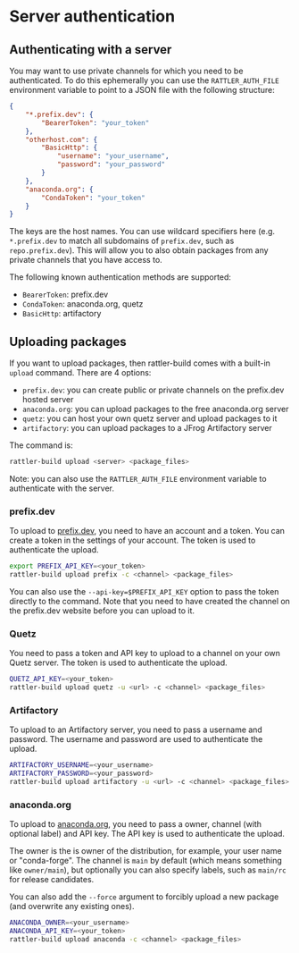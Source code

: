 # Server authentication

## Authenticating with a server

You may want to use private channels for which you need to be authenticated. 
To do this ephemerally you can use the `RATTLER_AUTH_FILE` environment variable to point to a JSON file with the following structure:

```json
{
    "*.prefix.dev": {
        "BearerToken": "your_token"
    },
    "otherhost.com": {
        "BasicHttp": {
            "username": "your_username",
            "password": "your_password"
        }
    },
    "anaconda.org": {
        "CondaToken": "your_token"
    }
}
```

The keys are the host names. You can use wildcard specifiers here (e.g. `*.prefix.dev` to match all subdomains of `prefix.dev`, such as `repo.prefix.dev`). This will allow you to also obtain packages from any private channels that you have access to.

The following known authentication methods are supported:

- `BearerToken`: prefix.dev
- `CondaToken`: anaconda.org, quetz
- `BasicHttp`: artifactory

## Uploading packages

If you want to upload packages, then rattler-build comes with a built-in `upload` command.
There are 4 options:

- `prefix.dev`: you can create public or private channels on the prefix.dev hosted server
- `anaconda.org`: you can upload packages to the free anaconda.org server
- `quetz`: you can host your own quetz server and upload packages to it
- `artifactory`: you can upload packages to a JFrog Artifactory server

The command is:

```bash
rattler-build upload <server> <package_files>
```

Note: you can also use the `RATTLER_AUTH_FILE` environment variable to authenticate with the server.

### prefix.dev

To upload to [prefix.dev](https://prefix.dev), you need to have an account and a token. You can create a token in the settings of your account. The token is used to authenticate the upload.

```bash
export PREFIX_API_KEY=<your_token>
rattler-build upload prefix -c <channel> <package_files>
```

You can also use the `--api-key=$PREFIX_API_KEY` option to pass the token directly to the command. Note that you need to have created the channel on the prefix.dev website before you can upload to it.

### Quetz

You need to pass a token and API key to upload to a channel on your own Quetz server. The token is used to authenticate the upload.

```bash
QUETZ_API_KEY=<your_token>
rattler-build upload quetz -u <url> -c <channel> <package_files>
```

### Artifactory

To upload to an Artifactory server, you need to pass a username and password. The username and password are used to authenticate the upload.

```bash
ARTIFACTORY_USERNAME=<your_username>
ARTIFACTORY_PASSWORD=<your_password>
rattler-build upload artifactory -u <url> -c <channel> <package_files>
```

### anaconda.org

To upload to [anaconda.org](https://anaconda.org), you need to pass a owner, channel (with optional label) and API key. The API key is used to authenticate the upload.

The owner is the is owner of the distribution, for example, your user name or "conda-forge". The channel is `main` by default (which means something like `owner/main`), but optionally you can also specify labels, such as `main/rc` for release candidates.

You can also add the `--force` argument to forcibly upload a new package (and overwrite any existing ones).

```bash
ANACONDA_OWNER=<your_username>
ANACONDA_API_KEY=<your_token>
rattler-build upload anaconda -c <channel> <package_files>
```
